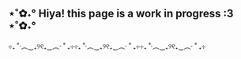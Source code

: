## ⋆˚✿˖° Hiya! this page is a work in progress :3 ⋆˚✿˖°
⊹₊ ˚‧︵‿₊୨୧₊‿︵‧ ˚ ₊⊹⊹₊ ˚‧︵‿₊୨୧₊‿︵‧ ˚ ₊⊹⊹₊ ˚‧︵‿₊୨୧₊‿︵‧ ˚ ₊⊹

<!--
**Rose-tinted-kitsune/Rose-tinted-kitsune** is a ✨ _special_ ✨ repository because its `README.md` (this file) appears on your GitHub profile.

Here are some ideas to get you started:

- 🔭 I’m currently working on ...
- 🌱 I’m currently learning ...
- 👯 I’m looking to collaborate on ...
- 🤔 I’m looking for help with ...
- 💬 Ask me about ...
- 📫 How to reach me: ...
- 😄 Pronouns: ...
- ⚡ Fun fact: ...
-->
